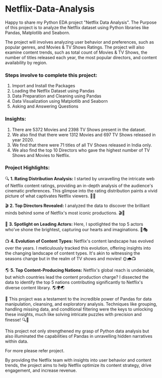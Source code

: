 # Netflix-Data-Analysis
Happy to share my Python EDA project "Netflix Data Analysis". The Purpose of this project is to analyze the Netflix dataset using Python libraries like Pandas, Matplotlib and Seaborn.

The project will involves analyzing user behavior and preferences, such as popular genres, and Movies & TV Shows Ratings. The project will also examine content trends, such as total count of Movies & TV Shows, the number of titles released each year, the most popular directors, and content availability by region.

### Steps involve to complete this project:
1. Import and Install the Packages
2. Loading the Netflix Dataset using Pandas
3. Data Preparation and Cleaning using Pandas
4. Data Visualization using Matplotlib and Seaborn
5. Asking and Answering Questions

### Insights:
1. There are 5372 Movies and 2398 TV Shows present in the dataset.
2. We also find that there were 1312 Movies and 697 TV Shows released in year 2020.
3. We find that there were 71 titles of all TV Shows released in India only.
4. We also find the top 10 Directors who gave the highest number of TV Shows and Movies to Netflix.

### Project Highlights:

🔍 **1. Rating Distribution Analysis:**
 I started by unravelling the intricate web of Netflix content ratings, providing an in-depth analysis of the audience's cinematic preferences. This glimpse into the rating distribution paints a vivid picture of what captivates Netflix viewers. 🎥🍿

🎬 **2. Top Directors Revealed:**
I analyzed the data to discover the brilliant minds behind some of Netflix's most iconic productions. 🎬🎥

🌟 **3. Spotlight on Leading Actors:**
Here, I spotlighted the top 5 actors who've shone the brightest, capturing our hearts and imaginations. 🌟🎭

📺 **4. Evolution of Content Types:**
  Netflix's content landscape has evolved over the years. I meticulously tracked this evolution, offering insights into the changing landscape of content types. It's akin to witnessing the seasons change but in the realm of TV shows and movies! 🌞🌧️📺

🌎 **5. Top Content-Producing Nations:**
  Netflix's global reach is undeniable, but which countries lead the content production charge? I dissected the data to identify the top 5 nations contributing significantly to Netflix's diverse content library. 🌎🌍🌏

🚀 This project was a testament to the incredible power of Pandas for data manipulation, cleansing, and exploratory analysis. Techniques like grouping, handling missing data, and conditional filtering were the keys to unlocking these insights, much like solving intricate puzzles with precision and finesse! 🔍🧩


This project not only strengthened my grasp of Python data analysis but also illuminated the capabilities of Pandas in unravelling hidden narratives within data. 

For more please refer project.

By providing the Netflix team with insights into user behavior and content trends, the project aims to help Netflix optimize its content strategy, drive engagement, and increase revenue.
